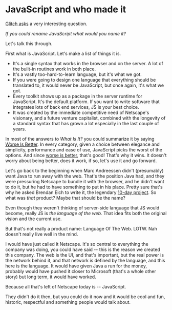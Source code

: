 # JavaScript and who made it
<a href="https://twitter.com/glitch/status/1275809005093429249">Glitch asks</a> a very interesting question. 

<i>If you could rename JavaScript what would you name it?</i>

Let's talk this through.

First what is JavaScript. Let's make a list of things it is. 
* It's a single syntax that works in the browser and on the server. A lot of the built-in routines work in both place.
* It's a vastly too-hard-to-learn language, but it's what we got. 
* If you were going to design one language that everything should be translated to, it would never be JavaScript, but once again, it's what we got. 
* Every toolkit shows up as a package in the server runtime for JavaScript. It's the default platform. If you want to write software that integrates lots of back end services, JS is your best choice. 
* It was created by the immediate competitive need of Netscape's visionary, and a future venture capitalist, combined with the longevity of a standard syntax that has grown a lot especially in the last couple of years. 

In most of the answers to <i>What Is It? </i>you could summarize it by saying <a href="https://en.wikipedia.org/wiki/Worse_is_better">Worse Is Better</a>. In every category, given a choice between elegance and simplicity, performance and ease of use, JavaScript picks the worst of the options. And since <a href="https://en.wikipedia.org/wiki/Worse_is_better">worse is better</a>, that's good! That's why it wins. It doesn't worry about being better, does it work, if so, let's use it and go forward. 

Let's go back to the beginning when Marc Andreessen didn't (presumably) want Java to run away with the web. That's the position Java had, and they were pressuring Netscape to bundle it with the browser, and he didn't want to do it, but he had to have something to put in his place. Pretty sure that's why he asked Brendan Eich to write it,  the legendary <a href="https://thenewstack.io/brendan-eich-on-creating-javascript-in-10-days-and-what-hed-do-differently-today/">10-day project</a>. So what was <i>that</i> product? Maybe that should be the name? 

Even though they weren't thinking of server-side language that JS would become, really JS is <i>the language of the web.</i> That idea fits both the original vision and the current use. 

But that's not really a product name: Language Of The Web. LOTW. Nah doesn't really live well in the mind. 

I would have just called it Netscape. It's so central to everything the company was doing, you could have said -- this is the reason we created this company. The web is the UI, and that's important, but the real power is the network behind it, and that network is defined by the language, and this here is the language. It would have given Java a run for the money, probably would have pushed it closer to Microsoft (that's a whole other story) but long term, it would have worked. 

Because all that's left of Netscape today is -- JavaScript.

They didn't do it then, but you could do it now and it would be cool and fun, historic, respectful and something people would talk about. 

